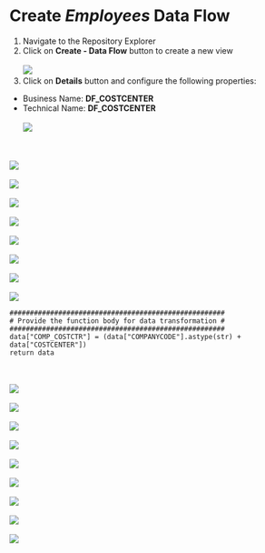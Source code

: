 # Create <i>Employees </i> Data Flow

1. Navigate to the Repository Explorer
2. Click on **Create - Data Flow** button to create a new view
  <br><br>![](../images/employee_dataflow_01.png)
3. Click on **Details** button and configure the following properties:
  - Business Name: **DF_COSTCENTER**
  - Technical Name: **DF_COSTCENTER**
  <br><br>![](../images/employee_dataflow_02.png)

<br><br>![](../images/employee_dataflow_03.png)
<br><br>![](../images/employee_dataflow_04.png)
<br><br>![](../images/employee_dataflow_05.png)
<br><br>![](../images/employee_dataflow_06.png)
<br><br>![](../images/employee_dataflow_07.png)
<br><br>![](../images/employee_dataflow_08.png)
<br><br>![](../images/employee_dataflow_09.png)
<br><br>![](../images/employee_dataflow_10.png)



    #####################################################
    # Provide the function body for data transformation #
    #####################################################
    data["COMP_COSTCTR"] = (data["COMPANYCODE"].astype(str) +  data["COSTCENTER"])   
    return data


<br><br>![](../images/employee_dataflow_11.png)
<br><br>![](../images/employee_dataflow_12.png)
<br><br>![](../images/employee_dataflow_13.png)
<br><br>![](../images/employee_dataflow_14.png)
<br><br>![](../images/employee_dataflow_15.png)
<br><br>![](../images/employee_dataflow_16.png)
<br><br>![](../images/employee_dataflow_17.png)
<br><br>![](../images/employee_dataflow_18.png)
<br><br>![](../images/employee_dataflow_19.png)



